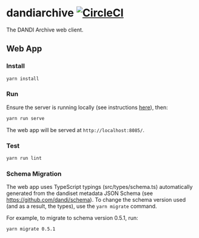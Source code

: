 # dandiarchive [![CircleCI](https://circleci.com/gh/dandi/dandiarchive/tree/master.svg?style=svg)](https://circleci.com/gh/dandi/dandiarchive/tree/master)
The DANDI Archive web client.

## Web App

### Install
```bash
yarn install
```

### Run
Ensure the server is running locally (see instructions [here](https://github.com/dandi/dandi-api/#dandi-api)), then:
```bash
yarn run serve
```

The web app will be served at `http://localhost:8085/`.

### Test
```bash
yarn run lint
```

### Schema Migration
The web app uses TypeScript typings (src/types/schema.ts) automatically generated from the dandiset metadata JSON Schema (see https://github.com/dandi/schema). To change the schema version used (and as a result, the types), use the `yarn migrate` command.

For example, to migrate to schema version 0.5.1, run:
```bash
yarn migrate 0.5.1
```
